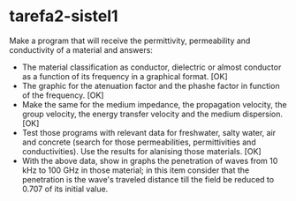# tarefa2-sistel1
Make a program that will receive the permittivity, permeability and conductivity of a material and answers:
* The material classification as conductor, dielectric or almost conductor as a function of its frequency in a graphical format. [OK]
* The graphic for the atenuation factor and the phashe factor in function of the frequency. [OK]
* Make the same for the medium impedance, the propagation velocity, the group velocity, the energy transfer velocity and the medium dispersion. [OK]
* Test those programs with relevant data for freshwater, salty water, air and concrete (search for those permeabilities, permittivities and conductivities). Use the results for alanising those materials. [OK]
* With the above data, show in graphs the penetration of waves from 10 kHz to 100 GHz in those material; in this item consider that the penetration is the wave's traveled distance till the field be reduced to 0.707 of its initial value.
